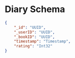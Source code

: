 # Diary Schema

```json
{
    "_id": "UUID",
    "_userID": "UUID",
    "_bookID": "UUID",
    "timestamp": "Timestamp",
    "rating": "Int32"
}
```